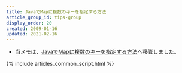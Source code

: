```yaml
---
title: JavaでMapに複数のキーを指定する方法
article_group_id: tips-group
display_order: 20
created: 2009-01-16
updated: 2021-02-16
---
```

- 当メモは、[JavaでMapに複数のキーを指定する方法](https://thinktwice.tech/it/java/map_multiple_key/)へ移管しました。

{% include articles_common_script.html %}
